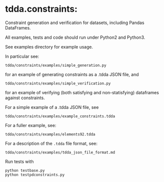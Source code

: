 # tdda.constraints:

Constraint generation and verification for datasets, including
Pandas DataFrames.

All examples, tests and code should run under Python2 and Python3.

See examples directory for example usage.

In particular see:

    tdda/constraints/examples/simple_generation.py

for an example of generating constraints as a .tdda JSON file, and

    tdda/constraints/examples/simple_verification.py

for an example of verifying (both satisfying and non-statisfying)
dataframes against constraints.

For a simple example of a .tdda JSON file, see

    tdda/constraints/examples/example_constraints.tdda

For a fuller example, see:

    tdda/constraints/examples/elements92.tdda

For a description of the `.tdda` file format, see:

    tdda/constraints/examples/tdda_json_file_format.md

Run tests with

    python testbase.py
    python testpdconstraints.py


